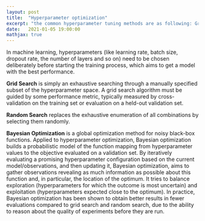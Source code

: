 ```yaml
---
layout: post
title:  "Hyperparameter optimization"
excerpt: "the common hyperparameter tuning methods are as following: Grid search, Random search and Bayesian optimization "
date:   2021-01-05 19:00:00
mathjax: true
---
```


In machine learning, hyperparameters (like learning rate, batch size, dropout rate, the number of layers and so on) need to be chosen deliberately before starting the training process,
which aims to get a model with the best performance.

**Grid Search** is simply an exhaustive searching through a manually specified subset of the hyperparameter space. A grid search algorithm must be guided by some performance metric, typically measured by cross-validation on the training set or evaluation on a held-out validation set.

**Random Search** replaces the exhaustive enumeration of all combinations by selecting them randomly.

**Bayesian Optimization** is a global optimization method for noisy black-box functions. Applied to hyperparameter optimization, Bayesian optimization builds a probabilistic model of the function mapping from hyperparameter values to the objective evaluated on a validation set. 
By iteratively evaluating a promising hyperparameter configuration based on the current model/observations, and then updating it, Bayesian optimization, aims to gather observations revealing as much information as possible about this function and, in particular, the location of the optimum. 
It tries to balance exploration (hyperparameters for which the outcome is most uncertain) and exploitation (hyperparameters expected close to the optimum). In practice, Bayesian optimization has been shown to obtain better results in fewer evaluations compared to grid search and random search, 
due to the ability to reason about the quality of experiments before they are run.
